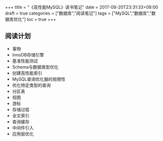 +++
title = "《高性能MySQL》读书笔记"
date = 2017-08-20T23:31:33+08:00
draft = true
categories = ["数据库","阅读笔记"]
tags = ["MySQL","数据库","数据库优化"]
toc = true
+++

## 阅读计划
+ 事物
+ InnoDB存储引擎
+ 基准性能测试
+ Schema与数据类型优化
+ 创建高性能索引
+ MySQL查询优化器的局限性
+ 优化特定类型的查询
+ 分区表
+ 视图
+ 游标
+ 存储过程
+ 全文索引
+ 查询缓存
+ 中间件引入
+ 应用层优化

